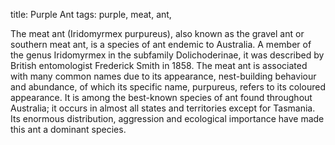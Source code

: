 title: Purple Ant
tags: purple, meat, ant, 

The meat ant (Iridomyrmex purpureus), also known as the gravel ant or southern meat ant, is a species of ant endemic to Australia. A member of the genus Iridomyrmex in the subfamily Dolichoderinae, it was described by British entomologist Frederick Smith in 1858. The meat ant is associated with many common names due to its appearance, nest-building behaviour and abundance, of which its specific name, purpureus, refers to its coloured appearance. It is among the best-known species of ant found throughout Australia; it occurs in almost all states and territories except for Tasmania. Its enormous distribution, aggression and ecological importance have made this ant a dominant species.